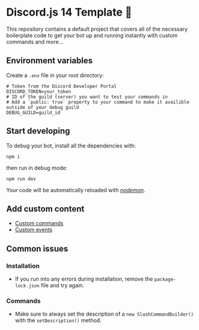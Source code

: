 # Discord.js 14 Template 🚀

This repository contains a default project that covers all of the necessary boilerplate code to get your bot up and running instantly with custom commands and more...

## Environment variables
Create a `.env` file in your root directory:
```env
# Token from the Discord Developer Portal
DISCORD_TOKEN=your_token
# ID of the guild (server) you want to test your commands in
# Add a `public: true` property to your command to make it availible outside of your debug guild
DEBUG_GUILD=guild_id
```

## Start developing
To debug your bot, install all the dependencies with:
```
npm i
```
then run in debug mode:
```
npm run dev
```
Your code will be automatically reloaded with [*nodemon*](https://www.npmjs.com/package/nodemon).

## Add custom content
- [Custom commands](https://github.com/kubgus/discord-js-14-template/blob/master/commands/README.md)
- [Custom events](https://github.com/kubgus/discord-js-14-template/blob/master/events/README.md)

## Common issues
### Installation
- If you run into any errors during installation, remove the `package-lock.json` file and try again.
### Commands
- Make sure to always set the description of a `new SlashCommandBuilder()` with the `setDescription()` method.
